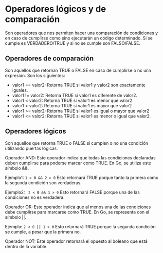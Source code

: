 # Operadores lógicos y de comparación

Son operadores que nos permiten hacer una comparación de condiciones y en caso de cumplirse como sino ejecutarán un código determinado. Si se cumple es VERDADERO/TRUE y si no se cumple son FALSO/FALSE.

## Operadores de comparación

Son aquellos que retornan TRUE o FALSE en caso de cumplirse o no una expresión. Son los siguientes:

* valor1 == valor2: Retorna TRUE si valor1 y valor2 son exactamente iguales.
* valor1 != valor2: Retorna TRUE si valor1 es diferente de valor2.
* valor1 < valor2: Retorna TRUE si valor1 es menor que valor2
* valor1 > valor2: Retorna TRUE si valor1 es mayor que valor2
* valor1 >= valor2: Retorna TRUE si valor1 es igual o mayor que valor2
* valor1 <= valor2: Retorna TRUE si valor1 es menor o igual que valor2.

## Operadores lógicos
Son aquellos que retorna TRUE o FALSE si cumplen o no una condición utilizando puertas lógicas.

Operador AND:
Este operador indica que todas las condiciones declaradas deben cumplirse para poderse marcar como TRUE. En Go, se utiliza este símbolo &&.

Ejemplo1: ``` 1 > 0 && 2 > 0 ``` Esto retornará TRUE porque tanto la primera como la segunda condición son verdaderas.

Ejemplo2: ``` 2 < 0 && 1 > 0``` Esto retornará FALSE porque una de las condiciones no es verdadera.

Operador OR:
Este operador indica que al menos una de las condiciones debe cumplirse para marcarse como TRUE. En Go, se representa con el símbolo ||.

Ejemplo: ``` 2 < 0 || 1 > 0 ``` Esto retornará TRUE porque la segunda condición se cumple, a pesar que la primera no.

Operador NOT:
Este operador retornará el opuesto al boleano que está dentro de la variable.